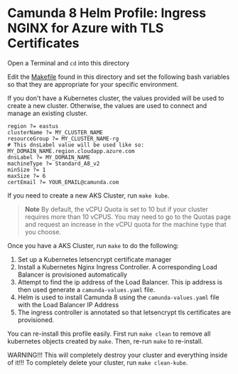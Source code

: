 # Camunda 8 Helm Profile: Ingress NGINX for Azure with TLS Certificates

Open a Terminal and `cd` into this directory

Edit the [Makefile](Makefile) found in this directory and set the following bash variables so that they are appropriate for your specific environment.

If you don't have a Kubernetes cluster, the values provided will be used to create a new cluster. Otherwise, the values are used to connect and manage an existing cluster.

```
region ?= eastus
clusterName ?= MY_CLUSTER_NAME
resourceGroup ?= MY_CLUSTER_NAME-rg
# This dnsLabel value will be used like so: MY_DOMAIN_NAME.region.cloudapp.azure.com
dnsLabel ?= MY_DOMAIN_NAME
machineType ?= Standard_A8_v2
minSize ?= 1
maxSize ?= 6
certEmail ?= YOUR_EMAIL@camunda.com
```

If you need to create a new AKS Cluster, run `make kube`.

> **Note** By default, the vCPU Quota is set to 10 but if your cluster requires
> more than 10 vCPUS. You may need to go to the Quotas page and request an increase in the vCPU quota for the
> machine type that you choose.

Once you have a AKS Cluster, run `make` to do the following:

1. Set up a Kubernetes letsencrypt certificate manager
2. Install a Kubernetes Nginx Ingress Controller. A corresponding Load Balancer is provisioned automatically
3. Attempt to find the ip address of the Load Balancer. This ip address is then used generate a `camunda-values.yaml` file.
4. Helm is used to install Camunda 8 using the `camunda-values.yaml` file with the Load Balancer IP Address
5. The ingress controller is annotated so that letsencrypt tls certificates are provisioned.

You can re-install this profile easily. First run `make clean` to remove all kubernetes objects created by `make`. Then, re-run `make` to re-install.

WARNING!!! This will completely destroy your cluster and everything inside of it!!! To completely delete your cluster, run `make clean-kube`.
